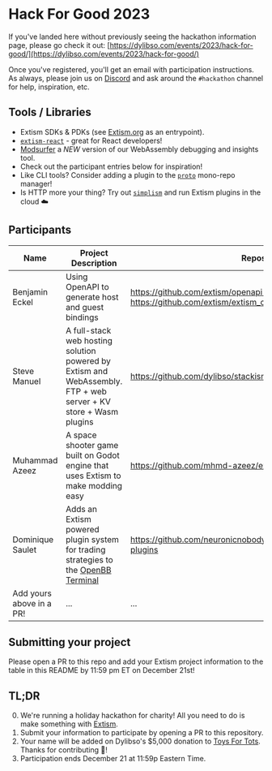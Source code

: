 # Hack For Good 2023

If you've landed here without previously seeing the hackathon information page, please go check it out:
[https://dylibso.com/events/2023/hack-for-good/](https://dylibso.com/events/2023/hack-for-good/)

Once you've registered, you'll get an email with participation instructions. As always, please join us on 
[Discord](https://extism.org/discord) and ask around the `#hackathon` channel for help, inspiration, etc.

## Tools / Libraries
- Extism SDKs & PDKs (see [Extism.org](https://extism.org) as an entrypoint).
- [`extism-react`](https://www.npmjs.com/package/@extism/react) - great for React developers!
- [Modsurfer](https://modsurfer.dylibso.com) a _NEW_ version of our WebAssembly debugging and insights tool.
- Check out the participant entries below for inspiration!
- Like CLI tools? Consider adding a plugin to the [`proto`](https://moonrepo.dev/docs/proto/wasm-plugin) mono-repo manager!
- Is HTTP more your thing? Try out [`simplism`](https://github.com/bots-garden/simplism) and run Extism plugins in the cloud ☁️

## Participants

| Name                 | Project Description                  | Repository URL                | 
| -------------------- | ------------------------------------ | ----------------------------- |
| Benjamin Eckel       | Using OpenAPI to generate host and guest bindings | https://github.com/extism/openapi-rs-pdk-template https://github.com/extism/extism_openapi_rb |
| Steve Manuel         | A full-stack web hosting solution powered by Extism and WebAssembly. FTP + web server + KV store + Wasm plugins | https://github.com/dylibso/stackism |
| Muhammad Azeez | A space shooter game built on Godot engine that uses Extism to make modding easy | https://github.com/mhmd-azeez/extism-space-commander |
| Dominique Saulet | Adds an Extism powered plugin system for trading strategies to the [OpenBB Terminal](https://github.com/OpenBB-finance/OpenBBTerminal) | https://github.com/neuronicnobody/OpenBBTerminal/tree/feature/extism-plugins |
| Add yours above in a PR! | ... | ... |

## Submitting your project

Please open a PR to this repo and add your Extism project information to the table in this README by 11:59 pm ET on December 21st!

## TL;DR
0. We're running a holiday hackathon for charity! All you need to do is make something with [Extism](https://extism.org).
1. Submit your information to participate by opening a PR to this repository.
2. Your name will be added on Dylibso's $5,000 donation to [Toys For Tots](https://toysfortots.org). Thanks for contributing 🙏!
3. Participation ends December 21 at 11:59p Eastern Time.

